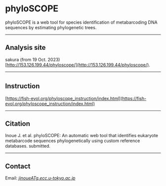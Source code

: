 # phyloSCOPE   
phyloSCOPE is a web tool for species identification of metabarcoding DNA sequences by estimating phylogenetic trees. 


---

## Analysis site   
<!-- 
[http://157.82.133.212/phyloscope/](http://157.82.133.212/phyloscope/)   
(from 19 Oct. 2023)   
-->

sakura (from 19 Oct. 2023)   
[http://153.126.199.44/phyloscope/](http://153.126.199.44/phyloscope/).

---
## Instruction　　　
[https://fish-evol.org/phyloscope_instruction/index.html](https://fish-evol.org/phyloscope_instruction/index.html)


---
## Citation
Inoue J. et al. 
phyloSCOPE: An automatic web tool that identifies eukaryote metabarcode sequences phylogenetically using custom reference databases. submitted.   

---
## Contact 
Email: [_jinoueATg.ecc.u-tokyo.ac.jp_](http://www.fish-evol.org/index_eng.html)
<br />  

